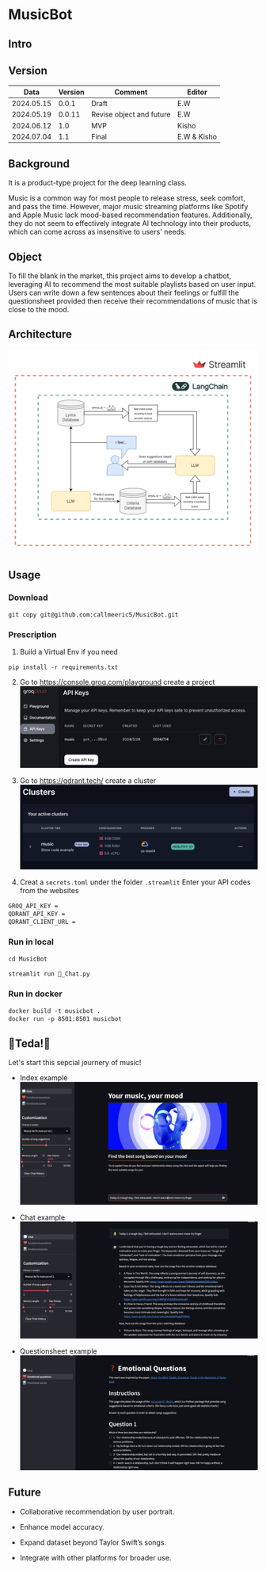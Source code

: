 # MusicBot

## Intro

## Version



| Data       | Version | Comment                  | Editor |
| ---------- | ------- | ------------------------ | ------ |
| 2024.05.15 | 0.0.1   | Draft                    | E.W    |
| 2024.05.19 | 0.0.11  | Revise object and future | E.W    |
| 2024.06.12 |   1.0   |          MVP             | Kisho  |
| 2024.07.04 |   1.1   |          Final           | E.W & Kisho  |

## Background



It is a product-type project for the deep learning class.

Music is a common way for most people to release stress, seek comfort, and pass the time. However, major music streaming platforms like Spotify and Apple Music lack mood-based recommendation features. Additionally, they do not seem to effectively integrate AI technology into their products, which can come across as insensitive to users' needs.

## Object

To fill the blank in the market, this project aims to develop a chatbot, leveraging AI to recommend the most suitable playlists based on user input. Users can write down a few sentences about their feelings or fulfill the questionsheet provided then receive their recommendations of music that is close to the mood.

## Architecture

![architecture](media/architecture.png)

## Usage

### Download 

```
git copy git@github.com:callmeeric5/MusicBot.git
```

### Prescription

1. Build a Virtual Env if you need

```
pip install -r requirements.txt
```

2. Go to https://console.groq.com/playground create a project
![](media/groqcloud.png)

3. Go to https://qdrant.tech/ create a cluster
![](media/qdrant.png)



4. Creat a `secrets.toml` under the folder `.streamlit`
Enter your API codes from the websites

```
GROQ_API_KEY = 
QDRANT_API_KEY = 
QDRANT_CLIENT_URL = 
```

### Run in local

```
cd MusicBot
```
```
streamlit run 💬_Chat.py
```

### Run in docker

```
docker build -t musicbot .
docker run -p 8501:8501 musicbot
```


## 🎉Teda!🎉

Let's start this sepcial journery of music!

* Index example
![](media/index.jpg)


* Chat example
![](media/Response.jpg)

* Questionsheet example
![](media/questionsheet.png)


## Future

- Collaborative recommendation by user portrait.
  
- Enhance model accuracy.​

- Expand dataset beyond Taylor Swift’s songs.​

- Integrate with other platforms for broader use.